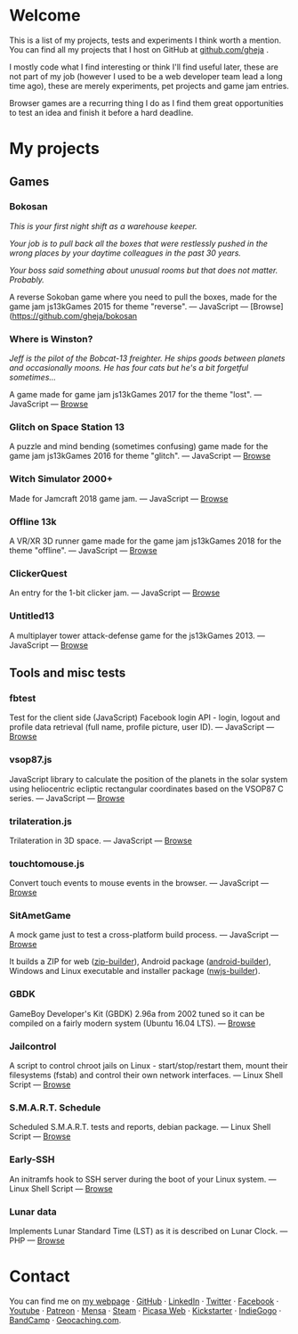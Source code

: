 # Welcome

This is a list of my projects, tests and experiments I think worth a mention. You can find all my projects that I host on GitHub at [github.com/gheja](https://github.com/gheja) .

I mostly code what I find interesting or think I'll find useful later, these are not part of my job (however I used to be a web developer team lead a long time ago), these are merely experiments, pet projects and game jam entries.

Browser games are a recurring thing I do as I find them great opportunities to test an idea and finish it before a hard deadline.

# My projects

## Games

### Bokosan

*This is your first night shift as a warehouse keeper.*

*Your job is to pull back all the boxes that were restlessly pushed in the wrong places by your daytime colleagues in the past 30 years.*

*Your boss said something about unusual rooms but that does not matter. Probably.*

A reverse Sokoban game where you need to pull the boxes, made for the game jam js13kGames 2015 for theme "reverse".
— JavaScript
— [Browse](https://github.com/gheja/bokosan

### Where is Winston?

*Jeff is the pilot of the Bobcat-13 freighter. He ships goods between planets and occasionally moons. He has four cats but he's a bit forgetful sometimes...*

A game made for game jam js13kGames 2017 for the theme "lost".
— JavaScript
— [Browse](https://github.com/gheja/lost13k)

### Glitch on Space Station 13

A puzzle and mind bending (sometimes confusing) game made for the game jam js13kGames 2016 for theme "glitch".
— JavaScript
— [Browse](https://github.com/gheja/glitch13k)

### Witch Simulator 2000+

Made for Jamcraft 2018 game jam.
— JavaScript
— [Browse](https://github.com/gheja/jamcraft2018)

### Offline 13k

A VR/XR 3D runner game made for the game jam js13kGames 2018 for the theme "offline".
— JavaScript
— [Browse](https://github.com/gheja/offline13k)


### ClickerQuest

An entry for the 1-bit clicker jam.
— JavaScript
— [Browse](https://github.com/gheja/clickerquest)

### Untitled13

A multiplayer tower attack-defense game for the js13kGames 2013.
— JavaScript
— [Browse](https://github.com/gheja/untitled13)

## Tools and misc tests

### fbtest

Test for the client side (JavaScript) Facebook login API - login, logout and profile data retrieval (full name, profile picture, user ID).
— JavaScript
— [Browse](https://github.com/gheja/fbtest)

### vsop87.js

JavaScript library to calculate the position of the planets in the solar system using heliocentric ecliptic rectangular coordinates based on the VSOP87 C series.
— JavaScript
— [Browse](https://github.com/gheja/vsop87.js)

### trilateration.js

Trilateration in 3D space.
— JavaScript
— [Browse](https://github.com/gheja/trilateration.js)

### touchtomouse.js

Convert touch events to mouse events in the browser.
— JavaScript
— [Browse](https://github.com/gheja/touchtomouse.js)

### SitAmetGame

A mock game just to test a cross-platform build process.
— JavaScript
— [Browse](https://github.com/gheja/sitametgame)

It builds a ZIP for web ([zip-builder](https://github.com/gheja/zip-builder)), Android package ([android-builder](https://github.com/gheja/android-builder)), Windows and Linux executable and installer package ([nwjs-builder](https://github.com/gheja/nwjs-builder)).

### GBDK 

GameBoy Developer's Kit (GBDK) 2.96a from 2002 tuned so it can be compiled on a fairly modern system (Ubuntu 16.04 LTS).
— [Browse](https://github.com/gheja/gbdk)

### Jailcontrol

A script to control chroot jails on Linux - start/stop/restart them, mount their filesystems (fstab) and control their own network interfaces.
— Linux Shell Script
— [Browse](https://github.com/gheja/jailcontrol)

### S.M.A.R.T. Schedule

Scheduled S.M.A.R.T. tests and reports, debian package.
— Linux Shell Script
— [Browse](https://github.com/gheja/smartschedule)

### Early-SSH

An initramfs hook to SSH server during the boot of your Linux system.
— Linux Shell Script
— [Browse](https://github.com/gheja/early-ssh)

### Lunar data

Implements Lunar Standard Time (LST) as it is described on Lunar Clock. 
— PHP
— [Browse](https://github.com/gheja/lunar_date)


# Contact

You can find me on
[my webpage](https://gabor.heja.hu/)  · 
[GitHub](https://github.com/gheja/)  · 
[LinkedIn](http://hu.linkedin.com/pub/gabor-heja/50/852/118/) · 
[Twitter](https://twitter.com/gheja_) · 
[Facebook](https://facebook.com/gabor.heja/) · 
[Youtube](https://www.youtube.com/user/kakaopor) · 
[Patreon](http://www.patreon.com/user?u=45620) · 
[Mensa](https://tag.mensa.hu/felhasznalok/19479) · 
[Steam](http://steamcommunity.com/profiles/76561198001521032/) · 
[Picasa Web](https://picasaweb.google.com/117925865825180112935?noredirect=1) · 
[Kickstarter](https://www.kickstarter.com/profile/1929368013) · 
[IndieGogo](https://www.indiegogo.com/individuals/4088343/x/4088343) · 
[BandCamp](https://bandcamp.com/gheja) · 
[Geocaching.com](http://www.geocaching.com/profile/?guid=03b36123-e1d1-4d57-a855-8fb414871e1e).
